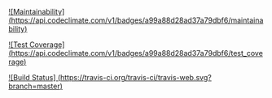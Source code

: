 [![Maintainability]
(https://api.codeclimate.com/v1/badges/a99a88d28ad37a79dbf6/maintainability)](https://codeclimate.com/github/codeclimate/codeclimate/maintainability)

[![Test Coverage]
(https://api.codeclimate.com/v1/badges/a99a88d28ad37a79dbf6/test_coverage)](https://codeclimate.com/github/codeclimate/codeclimate/test_coverage)

[![Build Status]
(https://travis-ci.org/travis-ci/travis-web.svg?branch=master)](https://travis-ci.org/travis-ci/travis-web)


